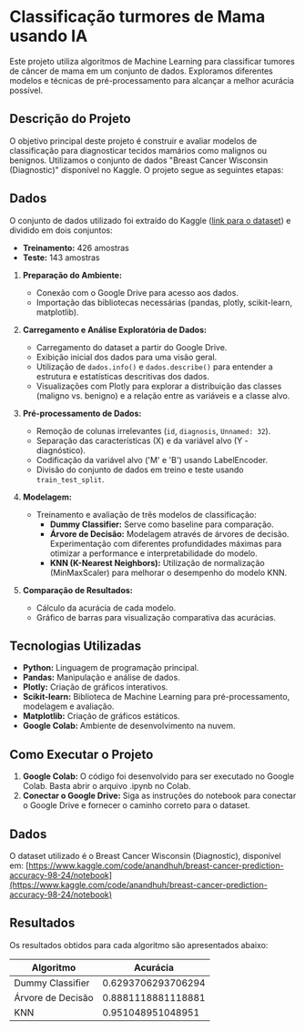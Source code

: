 # Classificação turmores de Mama usando IA

Este projeto utiliza algoritmos de Machine Learning para classificar tumores de câncer de mama em um conjunto de dados.  Exploramos diferentes modelos e técnicas de pré-processamento para alcançar a melhor acurácia possível.

## Descrição do Projeto

O objetivo principal deste projeto é construir e avaliar modelos de classificação para diagnosticar tecidos mamários como malignos ou benignos. Utilizamos o conjunto de dados "Breast Cancer Wisconsin (Diagnostic)" disponível no Kaggle. O projeto segue as seguintes etapas:

## Dados

O conjunto de dados utilizado foi extraído do Kaggle ([link para o dataset](https://www.kaggle.com/code/anandhuh/breast-cancer-prediction-accuracy-98-24/notebook)) e dividido em dois conjuntos:

* **Treinamento:** 426 amostras
* **Teste:** 143 amostras


1. **Preparação do Ambiente:**
   - Conexão com o Google Drive para acesso aos dados.
   - Importação das bibliotecas necessárias (pandas, plotly, scikit-learn, matplotlib).

2. **Carregamento e Análise Exploratória de Dados:**
   - Carregamento do dataset a partir do Google Drive.
   - Exibição inicial dos dados para uma visão geral.
   - Utilização de `dados.info()` e `dados.describe()` para entender a estrutura e estatísticas descritivas dos dados.
   - Visualizações com Plotly para explorar a distribuição das classes (maligno vs. benigno) e a relação entre as variáveis e a classe alvo.

3. **Pré-processamento de Dados:**
   - Remoção de colunas irrelevantes (`id`, `diagnosis`, `Unnamed: 32`).
   - Separação das características (X) e da variável alvo (Y - diagnóstico).
   - Codificação da variável alvo ('M' e 'B') usando LabelEncoder.
   - Divisão do conjunto de dados em treino e teste usando `train_test_split`.

4. **Modelagem:**
   - Treinamento e avaliação de três modelos de classificação:
     - **Dummy Classifier:** Serve como baseline para comparação.
     - **Árvore de Decisão:** Modelagem através de árvores de decisão.  Experimentação com diferentes profundidades máximas para otimizar a performance e interpretabilidade do modelo.
     - **KNN (K-Nearest Neighbors):**  Utilização de normalização (MinMaxScaler) para melhorar o desempenho do modelo KNN.

5. **Comparação de Resultados:**
   - Cálculo da acurácia de cada modelo.
   - Gráfico de barras para visualização comparativa das acurácias.


## Tecnologias Utilizadas

- **Python:** Linguagem de programação principal.
- **Pandas:** Manipulação e análise de dados.
- **Plotly:** Criação de gráficos interativos.
- **Scikit-learn:** Biblioteca de Machine Learning para pré-processamento, modelagem e avaliação.
- **Matplotlib:** Criação de gráficos estáticos.
- **Google Colab:** Ambiente de desenvolvimento na nuvem.


## Como Executar o Projeto

1. **Google Colab:** O código foi desenvolvido para ser executado no Google Colab.  Basta abrir o arquivo .ipynb no Colab.
2. **Conectar o Google Drive:** Siga as instruções do notebook para conectar o Google Drive e fornecer o caminho correto para o dataset.


## Dados

O dataset utilizado é o Breast Cancer Wisconsin (Diagnostic), disponível em: [https://www.kaggle.com/code/anandhuh/breast-cancer-prediction-accuracy-98-24/notebook](https://www.kaggle.com/code/anandhuh/breast-cancer-prediction-accuracy-98-24/notebook)

## Resultados

Os resultados obtidos para cada algoritmo são apresentados abaixo:


| Algoritmo          | Acurácia |
|-------------------|----------------------|
| Dummy Classifier  |  0.6293706293706294  |
| Árvore de Decisão | 0.8881118881118881   |
| KNN               | 0.951048951048951    |
